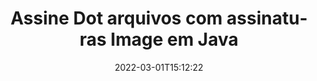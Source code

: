 ---
############################# Static ############################
layout: "auto-gen-signature"
date: 2022-03-01T15:12:22
draft: false
operation: Sign
signaturetype: Image
fileformat: Dot
productName: Java
lang: pt
productCode: java
otherformats: pdf doc docx docm dot dotm dotx odt ott rtf xls xlsx xlsm xlsb csv ods ots xltx xltm ppt pptx pps ppsx odp otp potx potm pptm ppsm png jpg bmp gif tiff svg webp wmf
breadcrumb: Put Image signature on Dot for Java

############################# Head ############################
head_title: "Adicionando assinaturas Image ao arquivo Dot com Java"
head_description: "Coloque a assinatura Image no arquivo Dot para Java usando algumas linhas de código. Use a API de assinatura de documentos do GroupDocs para assinar dezenas de formatos de arquivo."

############################# Header ############################
title: "Assine Dot arquivos com assinaturas Image em Java"
description: "Como adicionar assinatura Image com algumas linhas de código Java"
bg_image: "https://cms.admin.containerize.com/templates/aspose/App_Themes/V3/images/bg/header1.png"
bg_overlay: false
button:
    enable: true

############################# SubMenu ############################
submenu:
    enable: true

    left:
        img_alt: "GroupDocs.Signature for Java"
        image: "https://cms.admin.containerize.com/templates/groupdocs/images/product-logos/90x90-noborder/groupdocs-signature-java.png"
        product: "GroupDocs.Signature"
        platform: "Java"



############################# About ############################
about:
    enable: true
    title: "Sobre a API de assinaturas de imagem do GroupDocs.Signature for Java"
    content: |
        [GroupDocs.Signature for Java](https://products.groupdocs.com/signature/java/) é uma API popular para assinatura eletrônica de documentos digitais. Assinaturas como textos, imagens, certificados digitais, códigos de barras, códigos QR, carimbos ou metadados estão disponíveis. Assinaturas podem ser colocadas em PDFs, documentos do MS Word, pastas de trabalho do MS Excel, apresentações do MS PowerPoint, arquivos do Adobe Photoshop e vários formatos de imagem. Os clientes podem assinar seu documento e atualizar, pesquisar, verificar, excluir ou visualizar assinaturas eletrônicas que foram colocadas nesses documentos. Além disso, são fornecidas muitas habilidades para personalização de assinaturas.
    

############################# Steps ############################
steps:
    enable: true
    title_left: "Etapas para assinar Dot com Image em Java"
    content_left: |
        [GroupDocs.Signature for Java](https://products.groupdocs.com/signature/java/) permite assinar documentos Dot com assinaturas Image de forma rápida e fácil.
        
        * Crie uma instância da classe Signature fornecendo o arquivo Dot para assinar como caminho ou fluxo de memória
        * Instancie a classe SignOptions e defina todos os dados exigidos.
        * Invoque o método Signature.Sign() passando o arquivo de saída Dot ou fluxo de memória

    title_right: " Requisitos de sistema"
    content_right: |
        GroupDocs.Signature for Java são compatíveis com todas as principais plataformas e sistemas operacionais. Antes de executar o código abaixo, certifique-se de ter os seguintes pré-requisitos instalados em seu sistema.

        * Sistemas operacionais: Microsoft Windows, Linux, MacOS
        * Ambientes de desenvolvimento: NetBeans, Intellij IDEA, Eclipse, etc.
        * Java runtime: J2SE 6.0 and above
        * Obtenha o GroupDocs.Signature for Java mais recente de [Maven](https://repository.groupdocs.com/webapp/#/artifacts/browse/tree/General/repo/com/groupdocs/groupdocs-signature)
         
    code: |
        ```java    
                
        // Set up input Dot file
        String filePath = "input.dot";
        // Set up output file
        String outputFilePath = "output.dot";
        // Provide image file
        String imageFilePath = "image.png";

        // Instantiate Signature for input file
        Signature signature = new Signature(filePath);

        //Provide sign options
        ImageSignOptions options = new ImageSignOptions(imageFilePath);

        // set signature position
        options.setLeft(50);
        options.setTop(200);

        // sign Dot document
        SignResult result = signature.sign(outputFilePath, options);
        ```

############################# Demos ############################
demos:
    enable: true
    title: "Assinando Dot documentos com Image Demonstração ao vivo"
    content: |
       Assine o arquivo Dot com várias assinaturas agora mesmo visitando o site [GroupDocs.Signature App](https://products.groupdocs.app/signature/family). Demonstração online gratuita esperando por você.          

############################# More Formats ############################
more_formats:
    enable: true
    title: "Outras assinaturas Image suportadas para Java"
    content: |
        "Você também pode assinar Dot com outros tipos de assinatura. Por favor, veja a lista abaixo."
    format: 
       
       
back_to_top:
    enable: true
---